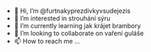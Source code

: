 - 👋 Hi, I’m @furtnakyprezdivkyvsudejezis
- 👀 I’m interested in strouhání sýru 
- 🌱 I’m currently learning jak krájet brambory
- 💞️ I’m looking to collaborate on vaření guláše
- 📫 How to reach me ...

<!---
furtnakyprezdivkyvsudejezis/furtnakyprezdivkyvsudejezis is a ✨ special ✨ repository because its `README.md` (this file) appears on your GitHub profile.
You can click the Preview link to take a look at your changes.
--->
